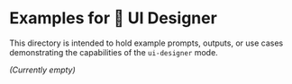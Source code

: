 # Examples for 🎨 UI Designer

This directory is intended to hold example prompts, outputs, or use cases demonstrating the capabilities of the `ui-designer` mode.

*(Currently empty)*